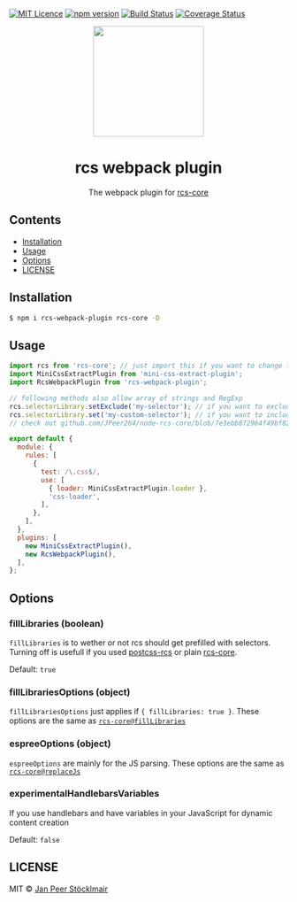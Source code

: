 [![MIT Licence](https://badges.frapsoft.com/os/mit/mit.svg?v=103)](https://opensource.org/licenses/mit-license.php)
[![npm version](https://badge.fury.io/js/rcs-webpack-plugin.svg)](https://badge.fury.io/js/rcs-webpack-plugin)
[![Build Status](https://travis-ci.com/JPeer264/rcs-webpack-plugin.svg?branch=main)](https://travis-ci.com/JPeer264/rcs-webpack-plugin)
[![Coverage Status](https://coveralls.io/repos/github/JPeer264/rcs-webpack-plugin/badge.svg?branch=main)](https://coveralls.io/github/JPeer264/rcs-webpack-plugin?branch=main)

<div align="center">
  <!-- replace with accurate logo e.g from https://worldvectorlogo.com/ -->
  <a href="https://github.com/webpack/webpack">
    <img width="200" height="200" vspace="" hspace="25"
      src="https://cdn.rawgit.com/webpack/media/e7485eb2/logo/icon.svg">
  </a>
  <h1>rcs webpack plugin</h1>
  <p>The webpack plugin for <a href="https://github.com/JPeer264/node-rcs-core">rcs-core</a></p>
</div>

## Contents

- [Installation](#installation)
- [Usage](#usage)
- [Options](#options)
- [LICENSE](#license)

## Installation

```sh
$ npm i rcs-webpack-plugin rcs-core -D
```

## Usage

```js
import rcs from 'rcs-core'; // just import this if you want to change the options on the core directly
import MiniCssExtractPlugin from 'mini-css-extract-plugin';
import RcsWebpackPlugin from 'rcs-webpack-plugin';

// following methods also allow array of strings and RegExp
rcs.selectorLibrary.setExclude('my-selector'); // if you want to exclude a specific selector
rcs.selectorLibrary.set('my-custom-selector'); // if you want to include custom selectors which are not in css files
// check out github.com/JPeer264/node-rcs-core/blob/7e3ebb872964f49bf82c84f6920005610a3d252a/docs/api for more information

export default {
  module: {
    rules: [
      {
        test: /\.css$/,
        use: [
          { loader: MiniCssExtractPlugin.loader },
          'css-loader',
        ],
      },
    ],
  },
  plugins: [
    new MiniCssExtractPlugin(),
    new RcsWebpackPlugin(),
  ],
};
```

## Options

### fillLibraries (boolean)

`fillLibraries` is to wether or not rcs should get prefilled with selectors. Turning off is usefull if you used [postcss-rcs](https://github.com/JPeer264/postcss-rcs) or plain [rcs-core](https://github.com/JPeer264/node-rcs-core).

Default: `true`

### fillLibrariesOptions (object)

`fillLibrariesOptions` just applies if `{ fillLibraries: true }`. These options are the same as [`rcs-core@fillLibraries`](https://github.com/JPeer264/node-rcs-core/blob/main/docs/api/filllibraries.md)

### espreeOptions (object)

`espreeOptions` are mainly for the JS parsing. These options are the same as [`rcs-core@replaceJs`](https://github.com/JPeer264/node-rcs-core/blob/main/docs/api/replace.md#js)

### experimentalHandlebarsVariables

If you use handlebars and have variables in your JavaScript for dynamic content creation

Default: `false`

## LICENSE

MIT © [Jan Peer Stöcklmair](https://www.jpeer.at)
